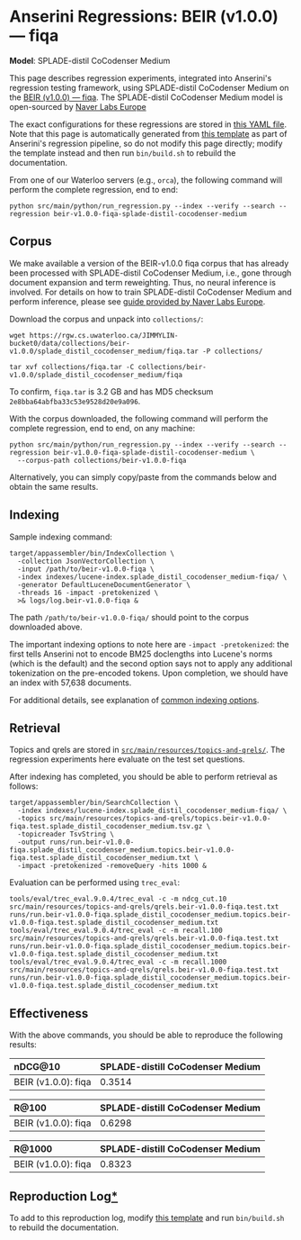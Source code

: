 # Anserini Regressions: BEIR (v1.0.0) &mdash; fiqa

**Model**: SPLADE-distil CoCodenser Medium

This page describes regression experiments, integrated into Anserini's regression testing framework, using SPLADE-distil CoCodenser Medium on the [BEIR (v1.0.0) &mdash; fiqa](http://beir.ai/).
The SPLADE-distil CoCodenser Medium model is open-sourced by [Naver Labs Europe](https://europe.naverlabs.com/research/machine-learning-and-optimization/splade-models)

The exact configurations for these regressions are stored in [this YAML file](../src/main/resources/regression/beir-v1.0.0-fiqa-splade-distil-cocodenser-medium.yaml).
Note that this page is automatically generated from [this template](../src/main/resources/docgen/templates/beir-v1.0.0-fiqa-splade-distil-cocodenser-medium.template) as part of Anserini's regression pipeline, so do not modify this page directly; modify the template instead and then run `bin/build.sh` to rebuild the documentation.

From one of our Waterloo servers (e.g., `orca`), the following command will perform the complete regression, end to end:

```
python src/main/python/run_regression.py --index --verify --search --regression beir-v1.0.0-fiqa-splade-distil-cocodenser-medium
```

## Corpus

We make available a version of the BEIR-v1.0.0 fiqa corpus that has already been processed with SPLADE-distil CoCodenser Medium, i.e., gone through document expansion and term reweighting.
Thus, no neural inference is involved.
For details on how to train SPLADE-distil CoCodenser Medium and perform inference, please see [guide provided by Naver Labs Europe](https://github.com/naver/splade/tree/main/anserini_evaluation).

Download the corpus and unpack into `collections/`:

```
wget https://rgw.cs.uwaterloo.ca/JIMMYLIN-bucket0/data/collections/beir-v1.0.0/splade_distil_cocodenser_medium/fiqa.tar -P collections/

tar xvf collections/fiqa.tar -C collections/beir-v1.0.0/splade_distil_cocodenser_medium/fiqa
```

To confirm, `fiqa.tar` is 3.2 GB and has MD5 checksum `2e8bba64abfba33c53e9528d20e9a096`.

With the corpus downloaded, the following command will perform the complete regression, end to end, on any machine:

```
python src/main/python/run_regression.py --index --verify --search --regression beir-v1.0.0-fiqa-splade-distil-cocodenser-medium \
  --corpus-path collections/beir-v1.0.0-fiqa
```

Alternatively, you can simply copy/paste from the commands below and obtain the same results.

## Indexing

Sample indexing command:

```
target/appassembler/bin/IndexCollection \
  -collection JsonVectorCollection \
  -input /path/to/beir-v1.0.0-fiqa \
  -index indexes/lucene-index.splade_distil_cocodenser_medium-fiqa/ \
  -generator DefaultLuceneDocumentGenerator \
  -threads 16 -impact -pretokenized \
  >& logs/log.beir-v1.0.0-fiqa &
```

The path `/path/to/beir-v1.0.0-fiqa/` should point to the corpus downloaded above.

The important indexing options to note here are `-impact -pretokenized`: the first tells Anserini not to encode BM25 doclengths into Lucene's norms (which is the default) and the second option says not to apply any additional tokenization on the pre-encoded tokens.
Upon completion, we should have an index with 57,638 documents.

For additional details, see explanation of [common indexing options](common-indexing-options.md).

## Retrieval

Topics and qrels are stored in [`src/main/resources/topics-and-qrels/`](../src/main/resources/topics-and-qrels/).
The regression experiments here evaluate on the test set questions.

After indexing has completed, you should be able to perform retrieval as follows:

```
target/appassembler/bin/SearchCollection \
  -index indexes/lucene-index.splade_distil_cocodenser_medium-fiqa/ \
  -topics src/main/resources/topics-and-qrels/topics.beir-v1.0.0-fiqa.test.splade_distil_cocodenser_medium.tsv.gz \
  -topicreader TsvString \
  -output runs/run.beir-v1.0.0-fiqa.splade_distil_cocodenser_medium.topics.beir-v1.0.0-fiqa.test.splade_distil_cocodenser_medium.txt \
  -impact -pretokenized -removeQuery -hits 1000 &
```

Evaluation can be performed using `trec_eval`:

```
tools/eval/trec_eval.9.0.4/trec_eval -c -m ndcg_cut.10 src/main/resources/topics-and-qrels/qrels.beir-v1.0.0-fiqa.test.txt runs/run.beir-v1.0.0-fiqa.splade_distil_cocodenser_medium.topics.beir-v1.0.0-fiqa.test.splade_distil_cocodenser_medium.txt
tools/eval/trec_eval.9.0.4/trec_eval -c -m recall.100 src/main/resources/topics-and-qrels/qrels.beir-v1.0.0-fiqa.test.txt runs/run.beir-v1.0.0-fiqa.splade_distil_cocodenser_medium.topics.beir-v1.0.0-fiqa.test.splade_distil_cocodenser_medium.txt
tools/eval/trec_eval.9.0.4/trec_eval -c -m recall.1000 src/main/resources/topics-and-qrels/qrels.beir-v1.0.0-fiqa.test.txt runs/run.beir-v1.0.0-fiqa.splade_distil_cocodenser_medium.topics.beir-v1.0.0-fiqa.test.splade_distil_cocodenser_medium.txt
```

## Effectiveness

With the above commands, you should be able to reproduce the following results:

| nDCG@10                                                                                                      | SPLADE-distill CoCodenser Medium|
|:-------------------------------------------------------------------------------------------------------------|-----------|
| BEIR (v1.0.0): fiqa                                                                                          | 0.3514    |


| R@100                                                                                                        | SPLADE-distill CoCodenser Medium|
|:-------------------------------------------------------------------------------------------------------------|-----------|
| BEIR (v1.0.0): fiqa                                                                                          | 0.6298    |


| R@1000                                                                                                       | SPLADE-distill CoCodenser Medium|
|:-------------------------------------------------------------------------------------------------------------|-----------|
| BEIR (v1.0.0): fiqa                                                                                          | 0.8323    |


## Reproduction Log[*](reproducibility.md)

To add to this reproduction log, modify [this template](../src/main/resources/docgen/templates/beir-v1.0.0-fiqa-splade-distil-cocodenser-medium.template) and run `bin/build.sh` to rebuild the documentation.
